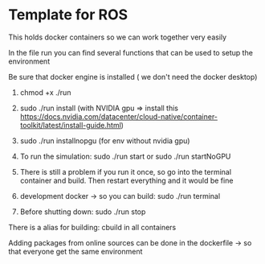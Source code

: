 # Template for ROS

This holds docker containers so we can work together very easily

In the file run you can find several functions that can be used to setup the environment

Be sure that docker engine is installed ( we don't need the docker desktop)

1. chmod +x ./run

2. sudo ./run install (with NVIDIA gpu => install this https://docs.nvidia.com/datacenter/cloud-native/container-toolkit/latest/install-guide.html)

3. sudo ./run installnopgu (for env without nvidia gpu)

3. To run the simulation: sudo ./run start or sudo ./run startNoGPU

4. There is still a problem if you run it once, so go into the terminal container and build. Then restart everything and it would be fine

5. development docker -> so you can build: sudo ./run terminal

6. Before shutting down: sudo ./run stop

There is a alias for building: cbuild in all containers

Adding packages from online sources can be done in the dockerfile -> so that everyone get the same environment
